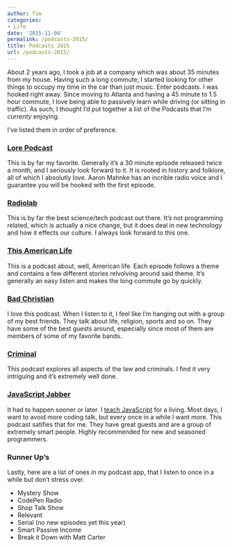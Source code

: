 ```yaml
---
author: Tim
categories:
- Life
date: '2015-11-04'
permalink: /podcasts-2015/
title: Podcasts 2015
url: /podcasts-2015/
---
```


About 2 years ago, I took a job at a company which was about 35 minutes from my house. Having such a long commute, I started looking for other things to occupy my time in the car than just music. Enter podcasts. I was hooked right away. Since moving to Atlanta and having a 45 minute to 1.5 hour commute, I love being able to passively learn while driving (or sitting in traffic). As such, I thought I&#8217;d put together a list of the Podcasts that I&#8217;m *currenty* enjoying.

<!--more-->

I&#8217;ve listed them in order of preference.

### [Lore Podcast][1]

This is by far my favorite. Generally it&#8217;s a 30 minute episode released twice a month, and I seriously look forward to it. It is rooted in history and folklore, all of which I absolutly love. Aaron Mahnke has an incrible radio voice and I guarantee you will be hooked with the first episode.

### [Radiolab][2]

This is by far the best science/tech podcast out there. It&#8217;s not programming related, which is actually a nice change, but it does deal in new technology and how it effects our culture. I always look forward to this one.

### [This American Life][3]

This is a podcast about, well, American life. Each episode follows a theme and contains a few different stories relvolving around said theme. It&#8217;s generally an easy listen and makes the long commute go by quickly.

### [Bad Christian][4]

I love this podcast. When I listen to it, I feel like I&#8217;m hanging out with a group of my best friends. They talk about life, religion, sports and so on. They have some of the best guests around, especially since most of them are members of some of my favorite bands.

### [Criminal][5]

This podcast explores all aspects of the law and criminals. I find it very intriguing and it&#8217;s extremely well done.

### [JavaScript Jabber][6]

It had to happen sooner or later. I [teach JavaScript][7] for a living. Most days, I want to avoid more coding talk, but every once in a while I want more. This podcast satifies that for me. They have great guests and are a group of extremely smart people. Highly recommended for new and seasoned programmers.

### Runner Up&#8217;s

Lastly, here are a list of ones in my podcast app, that I listen to once in a while but don&#8217;t stress over.

  * Mystery Show
  * CodePen Radio
  * Shop Talk Show
  * Relevant
  * Serial (no new episodes yet this year)
  * Smart Passive Income
  * Break it Down with Matt Carter

&nbsp;

 [1]: http://www.lorepodcast.com/
 [2]: http://www.radiolab.org/
 [3]: http://www.thisamericanlife.org/
 [4]: http://badchristian.com/
 [5]: http://thisiscriminal.com/
 [6]: https://devchat.tv/js-jabber
 [7]: http://theironyard
 